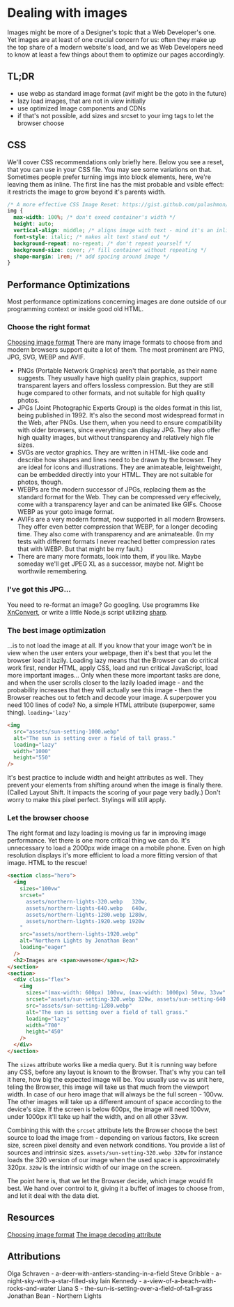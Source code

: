 # Dealing with images

Images might be more of a Designer's topic that a Web Developer's one. Yet images are at least of one crucial concern for us: often they make up the top share of a modern website's load, and we as Web Developers need to know at least a few things about them to optimize our pages accordingly.

## TL;DR

- use webp as standard image format (avif might be the goto in the future)
- lazy load images, that are not in view initially
- use optimized Image components and CDNs
- if that's not possible, add sizes and srcset to your img tags to let the browser choose

## CSS

We'll cover CSS recommendations only briefly here. Below you see a reset, that you can use in your CSS file. You may see some variations on that. Sometimes people prefer turning imgs into block elements, here, we're leaving them as inline. The first line has the mist probable and vsible effect: it restricts the image to grow beyond it's parents width.

```css
/* A more effective CSS Image Reset: https://gist.github.com/palashmon/35bda7887eb4bc45459d71eca3dda7a5 */
img {
  max-width: 100%; /* don't exeed container's width */
  height: auto;
  vertical-align: middle; /* aligns image with text - mind it's an inline element */
  font-style: italic; /* makes alt text stand out */
  background-repeat: no-repeat; /* don't repeat yourself */
  background-size: cover; /* fill container without repeating */
  shape-margin: 1rem; /* add spacing around image */
}
```

## Performance Optimizations

Most performance optimizations concerning images are done outside of our programming context or inside good old HTML.

### Choose the right format

[Choosing image format](https://dodonut.com/blog/best-image-formats-for-the-web/)
There are many image formats to choose from and modern browsers support quite a lot of them.
The most prominent are PNG, JPG, SVG, WEBP and AVIF.

- PNGs (Portable Network Graphics) aren't that portable, as their name suggests. They usually have high quality plain graphics, support transparent layers and offers lossless compression. But they are still huge compared to other formats, and not suitable for high quality photos.
- JPGs (Joint Photographic Experts Group) is the oldes format in this list, being published in 1992. It's also the second most widespread format in the Web, after PNGs. Use them, when you need to ensure compatibility with older browsers, since everything can display JPG. They also offer high quality images, but without transparency and relatively high file sizes.
- SVGs are vector graphics. They are written in HTML-like code and describe how shapes and lines need to be drawn by the browser. They are ideal for icons and illustrations. They are animateable, leightweight, can be embedded directly into your HTML. They are not suitable for photos, though.
- WEBPs are the modern successor of JPGs, replacing them as the standard format for the Web. They can be compressed very effecively, come with a transparency layer and can be animated like GIFs. Choose WEBP as your goto image format.
- AVIFs are a very modern format, now supported in all modern Browsers. They offer even better compression that WEBP, for a longer decoding time. They also come with transparency and are animateable. (In my tests with different formats I never reached better compression rates that with WEBP. But that might be my fault.)
- There are many more formats, look into them, if you like. Maybe someday we'll get JPEG XL as a successor, maybe not. Might be worthwile remembering.

### I've got this JPG...

You need to re-format an image? Go googling. Use programms like [XnConvert](https://www.xnview.com/en/xnconvert/), or write a little Node.js script utilizing [sharp](https://sharp.pixelplumbing.com/).

### The best image optimization

...is to not load the image at all.
If you know that your image won't be in view when the user enters your webpage, then it's best that you let the browser load it lazily. Loading lazy means that the Browser can do critical work first, render HTML, apply CSS, load and run critical JavaScript, load more important images... Only when these more important tasks are done, and when the user scrolls closer to the lazily loaded image - and the probability increases that they will actually see this image - then the Browser reaches out to fetch and decode your image. A superpower you need 100 lines of code? No, a simple HTML attribute (superpower, same thing). `loading='lazy'`

```html
<img
  src="assets/sun-setting-1000.webp"
  alt="The sun is setting over a field of tall grass."
  loading="lazy"
  width="1000"
  height="550"
/>
```

It's best practice to include width and height attributes as well. They prevent your elements from shifting around when the image is finally there. (Called Layout Shift. It impacts the scoring of your page very badly.)
Don't worry to make this pixel perfect. Stylings will still apply.

### Let the browser choose

The right format and lazy loading is moving us far in improving image performance. Yet there is one more critical thing we can do. It's unnecessary to load a 2000px wide image on a mobile phone. Even on high resolution displays it's more efficient to load a more fitting version of that image. HTML to the rescue!

```html
<section class="hero">
  <img
    sizes="100vw"
    srcset="
      assets/northern-lights-320.webp   320w,
      assets/northern-lights-640.webp   640w,
      assets/northern-lights-1280.webp 1280w,
      assets/northern-lights-1920.webp 1920w
    "
    src="assets/northern-lights-1920.webp"
    alt="Northern Lights by Jonathan Bean"
    loading="eager"
  />
  <h2>Images are <span>awesome</span></h2>
</section>
<section>
  <div class="flex">
    <img
      sizes="(max-width: 600px) 100vw, (max-width: 1000px) 50vw, 33vw"
      srcset="assets/sun-setting-320.webp 320w, assets/sun-setting-640.webp 640w, assets/sun-setting-1280.webp 1280w"
      src="assets/sun-setting-1280.webp"
      alt="The sun is setting over a field of tall grass."
      loading="lazy"
      width="700"
      height="450"
    />
  </div>
</section>
```

The `sizes` attribute works like a media query. But it is running way before any CSS, before any layout is known to the Browser. That's why you can tell it here, how big the expected image will be. You usually use `vw` as unit here, teling the Browser, this image will take us that much from the viewport width. In case of our hero image that will always be the full screen - 100vw.
The other images will take up a different amount of space according to the device's size. If the screen is below 600px, the image will need 100vw, under 1000px it'll take up half the width, and on all other 33vw.

Combining this with the `srcset` attribute lets the Browser choose the best source to load the image from - depending on various factors, like screen size, screen pixel density and even network conditions. You provide a list of sources and intrinsic sizes. `assets/sun-setting-320.webp 320w` for instance loads the 320 version of our image when the used space is approximately 320px. `320w` is the intrinsic width of our image on the screen.

The point here is, that we let the Browser decide, which image would fit best. We hand over control to it, giving it a buffet of images to choose from, and let it deal with the data diet.

## Resources

[Choosing image format](https://dodonut.com/blog/best-image-formats-for-the-web/)
[The image decoding attribute](https://www.tunetheweb.com/blog/what-does-the-image-decoding-attribute-actually-do/)

## Attributions

Olga Schraven - a-deer-with-antlers-standing-in-a-field
Steve Gribble - a-night-sky-with-a-star-filled-sky
Iain Kennedy - a-view-of-a-beach-with-rocks-and-water
Liana S - the-sun-is-setting-over-a-field-of-tall-grass
Jonathan Bean - Northern Lights
